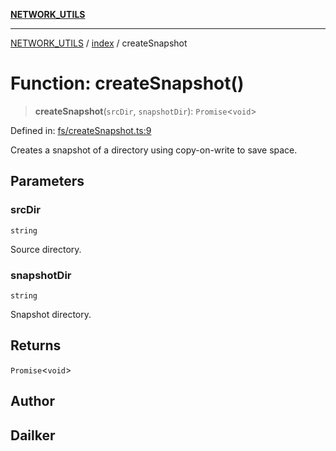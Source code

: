 [**NETWORK_UTILS**](../../README.md)

***

[NETWORK_UTILS](../../README.md) / [index](../README.md) / createSnapshot

# Function: createSnapshot()

> **createSnapshot**(`srcDir`, `snapshotDir`): `Promise`\<`void`\>

Defined in: [fs/createSnapshot.ts:9](https://github.com/dailker/everyutil-js/blob/b3e269da55b7d96c15eb37e98c5c4f6b94f05f6f/src/fs/createSnapshot.ts#L9)

Creates a snapshot of a directory using copy-on-write to save space.

## Parameters

### srcDir

`string`

Source directory.

### snapshotDir

`string`

Snapshot directory.

## Returns

`Promise`\<`void`\>

## Author

## Dailker
